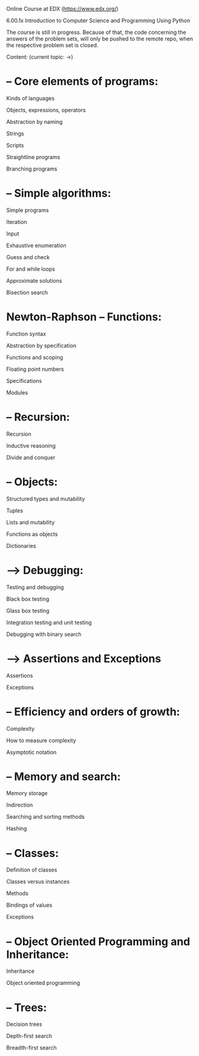 Online Course at EDX (https://www.edx.org/)

6.00.1x Introduction to Computer Science and Programming Using Python

The course is still in progress. Because of that, the code concerning the answers of the problem sets, will only be pushed to the remote repo, when the respective problem set is closed.

Content:
  (current topic: ->)

– Core elements of programs:
============================
   Kinds of languages

   Objects, expressions, operators

   Abstraction by naming

   Strings

   Scripts

   Straightline programs

   Branching programs

– Simple algorithms:
=======================
   Simple programs

   Iteration

   Input

   Exhaustive enumeration

   Guess and check

   For and while loops

   Approximate solutions

   Bisection search

   Newton-Raphson
– Functions:
===============
   Function syntax

   Abstraction by specification

   Functions and scoping

   Floating point numbers

   Specifications

   Modules

– Recursion:
=================
   Recursion

   Inductive reasoning

   Divide and conquer

– Objects:
============

   Structured types and mutability

   Tuples

   Lists and mutability

   Functions as objects

   Dictionaries

–> Debugging:
===============
   Testing and debugging

   Black box testing

   Glass box testing

   Integration testing and unit testing

   Debugging with binary search

–> Assertions and Exceptions
==================
   Assertions

   Exceptions

– Efficiency and orders of growth:
=======================
   Complexity

   How to measure complexity

   Asymptotic notation

– Memory and search:
==================

   Memory storage

   Indirection

   Searching and sorting methods

   Hashing

– Classes:
=================
   Definition of classes

   Classes versus instances

   Methods

   Bindings of values

   Exceptions

– Object Oriented Programming and Inheritance:
============================

   Inheritance

   Object oriented programming

– Trees:
==============
   Decision trees

   Depth-first search

   Breadth-first search

